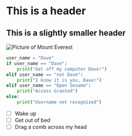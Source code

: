 # This is a header
## This is a slightly smaller header
![Picture of Mount Everest](https://github.com/user-attachments/assets/56bb3d4b-da6b-4206-af86-15fffd46807d)

```python
user_name = "Dave"  
if user_name == "Dave":   
    print("Get off my computer Dave!")   
elif user_name == "not Dave":   
    print("I know it is you, Dave!")   
elif user_name == "Open Sesame":   
    print("Access Granted")   
else:   
    print("Username not recognized")  
```

- [ ]  Wake up
- [ ]  Get out of bed
- [ ]  Drag a comb across my head

